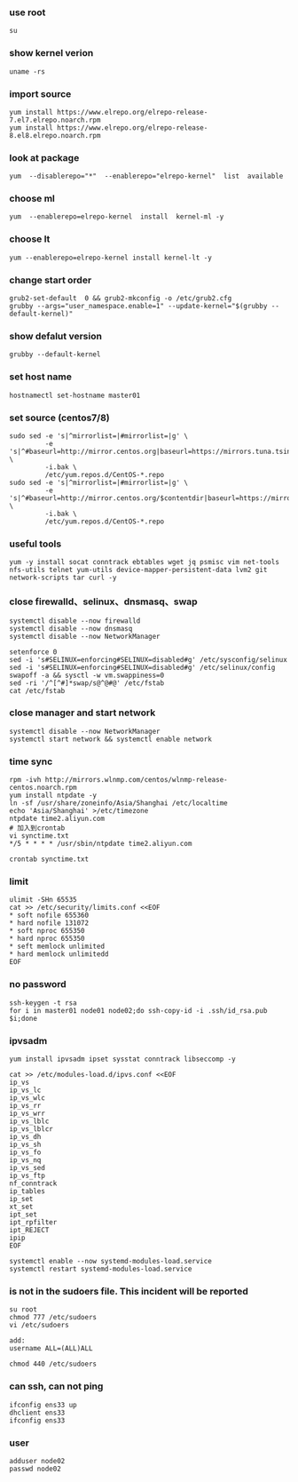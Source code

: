 ### use root 
```
su
```

### show kernel verion
```
uname -rs
```

### import source
```
yum install https://www.elrepo.org/elrepo-release-7.el7.elrepo.noarch.rpm
yum install https://www.elrepo.org/elrepo-release-8.el8.elrepo.noarch.rpm
```

### look at package
```
yum  --disablerepo="*"  --enablerepo="elrepo-kernel"  list  available
```

### choose ml
```
yum  --enablerepo=elrepo-kernel  install  kernel-ml -y 
```

### choose lt
```
yum --enablerepo=elrepo-kernel install kernel-lt -y 
```

### change start order
```
grub2-set-default  0 && grub2-mkconfig -o /etc/grub2.cfg
grubby --args="user_namespace.enable=1" --update-kernel="$(grubby --default-kernel)"
```

### show defalut version
```
grubby --default-kernel
```

### set host name
```
hostnamectl set-hostname master01
```

### set source (centos7/8)
```
sudo sed -e 's|^mirrorlist=|#mirrorlist=|g' \
         -e 's|^#baseurl=http://mirror.centos.org|baseurl=https://mirrors.tuna.tsinghua.edu.cn|g' \
         -i.bak \
         /etc/yum.repos.d/CentOS-*.repo
sudo sed -e 's|^mirrorlist=|#mirrorlist=|g' \
         -e 's|^#baseurl=http://mirror.centos.org/$contentdir|baseurl=https://mirrors.tuna.tsinghua.edu.cn/centos|g' \
         -i.bak \
         /etc/yum.repos.d/CentOS-*.repo

```

### useful tools
```
yum -y install socat conntrack ebtables wget jq psmisc vim net-tools nfs-utils telnet yum-utils device-mapper-persistent-data lvm2 git network-scripts tar curl -y
```

### close firewalld、selinux、dnsmasq、swap
```
systemctl disable --now firewalld 
systemctl disable --now dnsmasq
systemctl disable --now NetworkManager

setenforce 0
sed -i 's#SELINUX=enforcing#SELINUX=disabled#g' /etc/sysconfig/selinux
sed -i 's#SELINUX=enforcing#SELINUX=disabled#g' /etc/selinux/config
swapoff -a && sysctl -w vm.swappiness=0
sed -ri '/^[^#]*swap/s@^@#@' /etc/fstab
cat /etc/fstab
```

### close manager and start network
```
systemctl disable --now NetworkManager
systemctl start network && systemctl enable network
```

### time sync
```
rpm -ivh http://mirrors.wlnmp.com/centos/wlnmp-release-centos.noarch.rpm
yum install ntpdate -y
ln -sf /usr/share/zoneinfo/Asia/Shanghai /etc/localtime
echo 'Asia/Shanghai' >/etc/timezone
ntpdate time2.aliyun.com
# 加入到crontab
vi synctime.txt
*/5 * * * * /usr/sbin/ntpdate time2.aliyun.com

crontab synctime.txt
```

### limit
```
ulimit -SHn 65535
cat >> /etc/security/limits.conf <<EOF
* soft nofile 655360
* hard nofile 131072
* soft nproc 655350
* hard nproc 655350
* seft memlock unlimited
* hard memlock unlimitedd
EOF
```

### no  password
```
ssh-keygen -t rsa
for i in master01 node01 node02;do ssh-copy-id -i .ssh/id_rsa.pub $i;done
```

### ipvsadm
```
yum install ipvsadm ipset sysstat conntrack libseccomp -y

cat >> /etc/modules-load.d/ipvs.conf <<EOF 
ip_vs
ip_vs_lc
ip_vs_wlc
ip_vs_rr
ip_vs_wrr
ip_vs_lblc
ip_vs_lblcr
ip_vs_dh
ip_vs_sh
ip_vs_fo
ip_vs_nq
ip_vs_sed
ip_vs_ftp
nf_conntrack
ip_tables
ip_set
xt_set
ipt_set
ipt_rpfilter
ipt_REJECT
ipip
EOF

systemctl enable --now systemd-modules-load.service
systemctl restart systemd-modules-load.service
```

### is not in the sudoers file. This incident will be reported
```
su root
chmod 777 /etc/sudoers
vi /etc/sudoers

add:
username ALL=(ALL)ALL

chmod 440 /etc/sudoers
```

### can ssh, can not ping
```
ifconfig ens33 up
dhclient ens33 
ifconfig ens33
```

### user
```
adduser node02
passwd node02
```